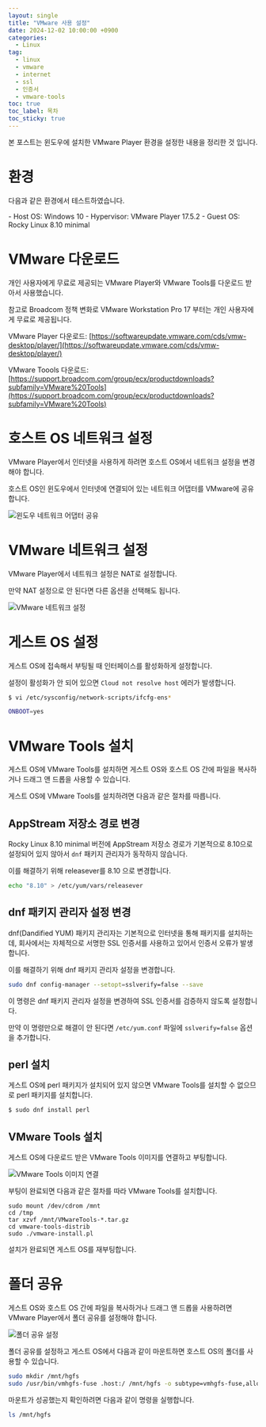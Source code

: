 ```yaml
---
layout: single
title: "VMware 사용 설정"
date: 2024-12-02 10:00:00 +0900
categories: 
  - Linux
tag: 
  - linux
  - vmware
  - internet
  - ssl
  - 인증서
  - vmware-tools
toc: true
toc_label: 목차
toc_sticky: true
---
```


본 포스트는 윈도우에 설치한 VMware Player 환경을 설정한 내용을 정리한 것 입니다.

# 환경

다음과 같은 환경에서 테스트하였습니다.

<div class="notice" markdown="1">
- Host OS: Windows 10
- Hypervisor: VMware Player 17.5.2
- Guest OS: Rocky Linux 8.10 minimal
</div>

# VMware 다운로드

개인 사용자에게 무료로 제공되는 VMware Player와 VMware Tools를 다운로드 받아서 사용했습니다. 

참고로 Broadcom 정책 변화로 VMware Workstation Pro 17 부터는 개인 사용자에게 무료로 제공됩니다.

VMware Player 다운로드: [https://softwareupdate.vmware.com/cds/vmw-desktop/player/](https://softwareupdate.vmware.com/cds/vmw-desktop/player/)

VMware Toools 다운로드: [https://support.broadcom.com/group/ecx/productdownloads?subfamily=VMware%20Tools](https://support.broadcom.com/group/ecx/productdownloads?subfamily=VMware%20Tools)

# 호스트 OS 네트워크 설정

VMware Player에서 인터넷을 사용하게 하려면 호스트 OS에서 네트워크 설정을 변경해야 합니다.

호스트 OS인 윈도우에서 인터넷에 연결되어 있는 네트워크 어댑터를 VMware에 공유합니다.

![윈도우 네트워크 어댑터 공유](/assets/images/post/hypervisor/2024-12-02-vmware-internet/windows_adapter_share.png)

# VMware 네트워크 설정

VMware Player에서 네트워크 설정은 NAT로 설정합니다.

만약 NAT 설정으로 안 된다면 다른 옵션을 선택해도 됩니다.

![VMware 네트워크 설정](/assets/images/post/hypervisor/2024-12-02-vmware-internet/vmware_adapter.png)

# 게스트 OS 설정

게스트 OS에 접속해서 부팅될 때 인터페이스를 활성화하게 설정합니다.

설정이 활성화가 안 되어 있으면 `Cloud not resolve host` 에러가 발생합니다.

```bash
$ vi /etc/sysconfig/network-scripts/ifcfg-ens*
```

```bash
ONBOOT=yes
```

# VMware Tools 설치

게스트 OS에 VMware Tools를 설치하면 게스트 OS와 호스트 OS 간에 파일을 복사하거나 드래그 앤 드롭을 사용할 수 있습니다.

게스트 OS에 VMware Tools를 설치하려면 다음과 같은 절차를 따릅니다.

## AppStream 저장소 경로 변경

Rocky Linux 8.10 minimal 버전에 AppStream 저장소 경로가 기본적으로 8.10으로 설정되어 있지 않아서 `dnf` 패키지 관리자가 동작하지 않습니다.

이를 해결하기 위해 releasever를 8.10 으로 변경합니다.

```bash
echo "8.10" > /etc/yum/vars/releasever
```

## dnf 패키지 관리자 설정 변경

dnf(Dandified YUM) 패키지 관리자는 기본적으로 인터넷을 통해 패키지를 설치하는데, 
회사에서는 자체적으로 서명한 SSL 인증서를 사용하고 있어서 인증서 오류가 발생합니다.

이를 해결하기 위해 dnf 패키지 관리자 설정을 변경합니다.

```bash
sudo dnf config-manager --setopt=sslverify=false --save
```

이 명령은 dnf 패키지 관리자 설정을 변경하여 SSL 인증서를 검증하지 않도록 설정합니다.

만약 이 명령만으로 해결이 안 된다면 `/etc/yum.conf` 파일에 `sslverify=false` 옵션을 추가합니다.

## perl 설치

게스트 OS에 perl 패키지가 설치되어 있지 않으면 VMware Tools를 설치할 수 없으므로 perl 패키지를 설치합니다.

```bash
$ sudo dnf install perl
```

## VMware Tools 설치

게스트 OS에 다운로드 받은 VMware Tools 이미지를 연결하고 부팅합니다.

![VMware Tools 이미지 연결](/assets/images/post/hypervisor/2024-12-02-vmware-internet/vmware_tools.png)

부팅이 완료되면 다음과 같은 절차를 따라 VMware Tools를 설치합니다.

```
sudo mount /dev/cdrom /mnt
cd /tmp
tar xzvf /mnt/VMwareTools-*.tar.gz
cd vmware-tools-distrib
sudo ./vmware-install.pl
```

설치가 완료되면 게스트 OS를 재부팅합니다.

# 폴더 공유

게스트 OS와 호스트 OS 간에 파일을 복사하거나 드래그 앤 드롭을 사용하려면 VMware Player에서 폴더 공유를 설정해야 합니다.

![폴더 공유 설정](/assets/images/post/hypervisor/2024-12-02-vmware-internet/vmware_folder_share.png)

폴더 공유를 설정하고 게스트 OS에서 다음과 같이 마운트하면 호스트 OS의 폴더를 사용할 수 있습니다.

```bash
sudo mkdir /mnt/hgfs
sudo /usr/bin/vmhgfs-fuse .host:/ /mnt/hgfs -o subtype=vmhgfs-fuse,allow_other
```

마운트가 성공했는지 확인하려면 다음과 같이 명령을 실행합니다.

```bash
ls /mnt/hgfs
```
